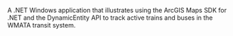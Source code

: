 A .NET Windows application that illustrates using the ArcGIS Maps SDK for .NET and the DynamicEntity API to track active trains and buses in the WMATA transit system.
